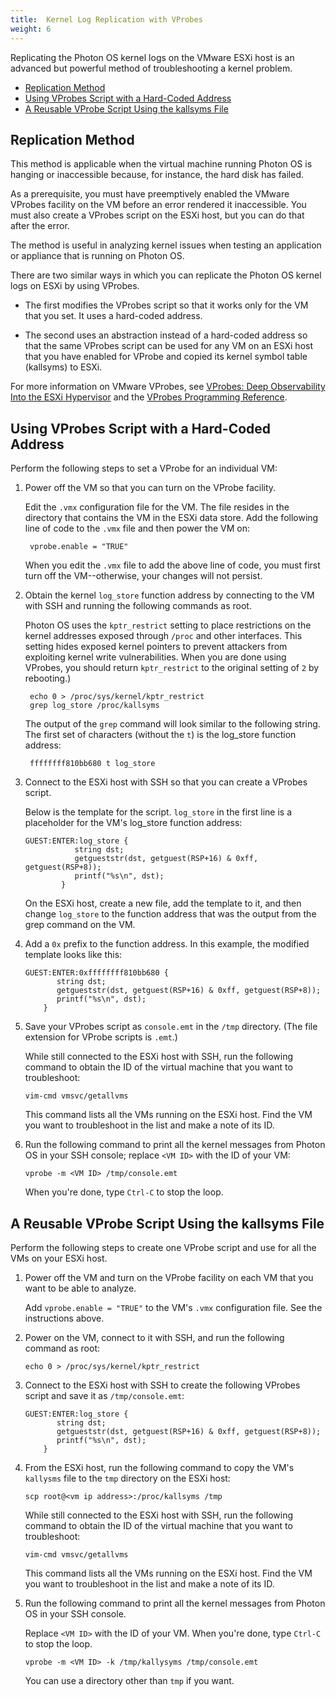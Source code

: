 ```yaml
---
title:  Kernel Log Replication with VProbes
weight: 6
---
```


Replicating the Photon OS kernel logs on the VMware ESXi host is an advanced but powerful method of troubleshooting a kernel problem. 


- [Replication Method](#replication-method)
- [Using VProbes Script with a Hard-Coded Address](#using-vprobes-script-with-a-hard-coded-address)
- [A Reusable VProbe Script Using the kallsyms File](#a-reusable-vprobe-script-using-the-kallsyms-file)

## Replication Method

This method is applicable when the virtual machine running Photon OS is hanging or inaccessible because, for instance, the hard disk has failed.

As a prerequisite, you must have preemptively enabled the VMware VProbes facility on the VM before an error rendered it inaccessible. You must also create a VProbes script on the ESXi host, but you can do that after the error. 

The method is useful in analyzing kernel issues when testing an application or appliance that is running on Photon OS.   

There are two similar ways in which you can replicate the Photon OS kernel logs on ESXi by using VProbes. 

- The first modifies the VProbes script so that it works only for the VM that you set. It uses a hard-coded address.

- The second uses an abstraction instead of a hard-coded address so that the same VProbes script can be used for any VM on an ESXi host that you have enabled for VProbe and copied its kernel symbol table (kallsyms) to ESXi.

For more information on VMware VProbes, see [VProbes: Deep Observability Into the ESXi Hypervisor](https://labs.vmware.com/vmtj/vprobes-deep-observability-into-the-esxi-hypervisor) and the [VProbes Programming Reference](http://www.vmware.com/pdf/ws7_f3_vprobes_reference.pdf).

## Using VProbes Script with a Hard-Coded Address

Perform the following steps to set a VProbe for an individual VM: 

1. Power off the VM so that you can turn on the VProbe facility. 

    Edit the `.vmx` configuration file for the VM. The file resides in the directory that contains the VM in the ESXi data store. Add the following line of code to the `.vmx` file and then power the VM on:
    
    	vprobe.enable = "TRUE"
    
    When you edit the `.vmx` file to add the above line of code, you must first turn off the VM--otherwise, your changes will not persist. 

1. Obtain the kernel `log_store` function address by connecting to the VM with SSH and running the following commands as root. 

    Photon OS uses the `kptr_restrict` setting to place restrictions on the kernel addresses exposed through `/proc` and other interfaces. This setting hides exposed kernel pointers to prevent attackers from exploiting kernel write vulnerabilities. When you are done using VProbes, you should return `kptr_restrict` to the original setting of `2` by rebooting.)
    
    	echo 0 > /proc/sys/kernel/kptr_restrict
    	grep log_store /proc/kallsyms
    
    The output of the `grep` command will look similar to the following string. The first set of characters (without the `t`) is the log_store function address:
    
    	ffffffff810bb680 t log_store

1. Connect to the ESXi host with SSH so that you can create a VProbes script. 

    Below is the template for the script. `log_store` in the first line is a placeholder for the VM's log_store function address:
    	
    ```
    GUEST:ENTER:log_store {
               string dst;
               getgueststr(dst, getguest(RSP+16) & 0xff, getguest(RSP+8));
               printf("%s\n", dst);
            }
    ```

    On the ESXi host, create a new file, add the template to it, and then change `log_store` to the function address that was the output from the grep command on the VM. 

1. Add a `0x` prefix to the function address. In this example, the modified template looks like this:
	
    ```
    GUEST:ENTER:0xffffffff810bb680 {
           string dst;
           getgueststr(dst, getguest(RSP+16) & 0xff, getguest(RSP+8));
           printf("%s\n", dst);
        }
    ```

1. Save your VProbes script as `console.emt` in the `/tmp` directory. (The file extension for VProbe scripts is `.emt`.)

    While still connected to the ESXi host with SSH, run the following command to obtain the ID of the virtual machine that you want to troubleshoot: 
    
    `vim-cmd vmsvc/getallvms`
    
    This command lists all the VMs running on the ESXi host. Find the VM you want to troubleshoot in the list and make a note of its ID. 

1. Run the following command to print all the kernel messages from Photon OS in your SSH console; replace `<VM ID>` with the ID of your VM:

	`vprobe -m <VM ID> /tmp/console.emt`

    When you're done, type `Ctrl-C` to stop the loop. 

## A Reusable VProbe Script Using the kallsyms File

Perform the following steps to create one VProbe script and use for all the VMs on your ESXi host. 

1. Power off the VM and turn on the VProbe facility on each VM that you want to be able to analyze. 

    Add `vprobe.enable = "TRUE"` to the VM's `.vmx` configuration file. See the instructions above.

1. Power on the VM, connect to it with SSH, and run the following command as root:

	`echo 0 > /proc/sys/kernel/kptr_restrict`

1. Connect to the ESXi host with SSH to create the following VProbes script and save it as `/tmp/console.emt`:

    ```
    GUEST:ENTER:log_store {
           string dst;
           getgueststr(dst, getguest(RSP+16) & 0xff, getguest(RSP+8));
           printf("%s\n", dst);
        }
    ```

1. From the ESXi host, run the following command to copy the VM's `kallysms` file to the `tmp` directory on the ESXi host:

	`scp root@<vm ip address>:/proc/kallsyms /tmp`

    While still connected to the ESXi host with SSH, run the following command to obtain the ID of the virtual machine that you want to troubleshoot: 
    
	`vim-cmd vmsvc/getallvms`
    
    This command lists all the VMs running on the ESXi host. Find the VM you want to troubleshoot in the list and make a note of its ID. 

1. Run the following command to print all the kernel messages from Photon OS in your SSH console.

    Replace `<VM ID>` with the ID of your VM. When you're done, type `Ctrl-C` to stop the loop.

	`vprobe -m <VM ID> -k /tmp/kallysyms /tmp/console.emt`

    You can use a directory other than `tmp` if you want.
